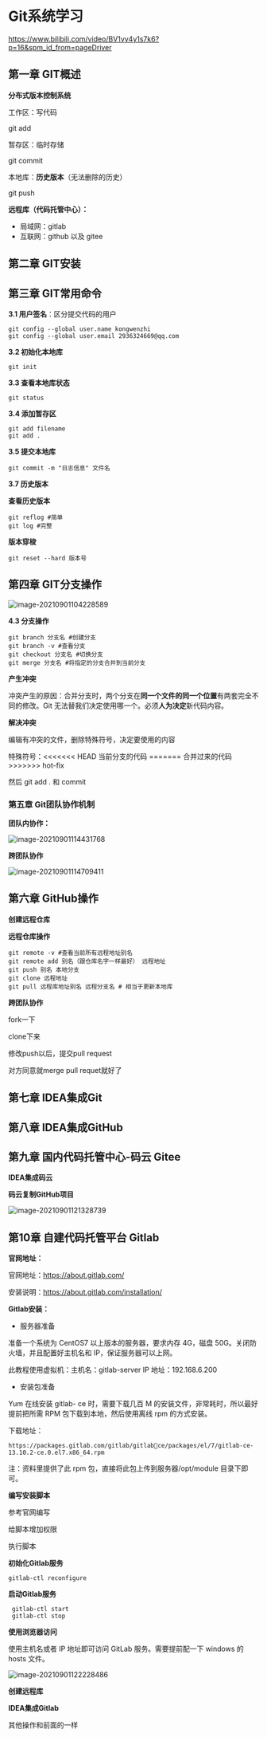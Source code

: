 # Git系统学习

https://www.bilibili.com/video/BV1vy4y1s7k6?p=16&spm_id_from=pageDriver

## 第一章 GIT概述

**分布式版本控制系统**

工作区：写代码

git add

暂存区：临时存储

git commit

本地库：**历史版本**（无法删除的历史）

git push

**远程库（代码托管中心）：**

* 局域网：gitlab
* 互联网：github 以及 gitee

## 第二章 GIT安装

## 第三章 GIT常用命令

**3.1 用户签名**：区分提交代码的用户

```
git config --global user.name kongwenzhi
git config --global user.email 2936324669@qq.com
```

**3.2 初始化本地库**

```
git init
```

**3.3 查看本地库状态**

```
git status
```

**3.4 添加暂存区**

```
git add filename
git add .
```

**3.5 提交本地库**

```
git commit -m "日志信息" 文件名
```

**3.7 历史版本**

**查看历史版本**

```
git reflog #简单
git log #完整
```

**版本穿梭**

```
git reset --hard 版本号
```

## 第四章 GIT分支操作

![image-20210901104228589](Git网课.assets/image-20210901104228589.png)

**4.3 分支操作**

```
git branch 分支名 #创建分支
git branch -v #查看分支
git checkout 分支名 #切换分支
git merge 分支名 #将指定的分支合并到当前分支
```

**产生冲突**

冲突产生的原因：合并分支时，两个分支在**同一个文件的同一个位置**有两套完全不同的修改。Git 无法替我们决定使用哪一个。必须**人为决定**新代码内容。

**解决冲突**

编辑有冲突的文件，删除特殊符号，决定要使用的内容

特殊符号：<<<<<<< HEAD 当前分支的代码 ======= 合并过来的代码 >>>>>>> hot-fix

然后 git add . 和 commit

### 第五章 Git团队协作机制

**团队内协作：**

![image-20210901114431768](Git网课.assets/image-20210901114431768.png)

**跨团队协作**

![image-20210901114709411](Git网课.assets/image-20210901114709411.png)

## 第六章 GitHub操作



**创建远程仓库**

**远程仓库操作**

```
git remote -v #查看当前所有远程地址别名
git remote add 别名（跟仓库名字一样最好） 远程地址
git push 别名 本地分支
git clone 远程地址
git pull 远程库地址别名 远程分支名 # 相当于更新本地库
```

**跨团队协作**

fork一下

clone下来

修改push以后，提交pull request

对方同意就merge pull requet就好了

## 第七章 IDEA集成Git

## 第八章 IDEA集成GitHub

## 第九章 国内代码托管中心-码云 Gitee

**IDEA集成码云**

**码云复制GitHub项目**

![image-20210901121328739](Git网课.assets/image-20210901121328739.png)

## 第10章 自建代码托管平台 Gitlab

**官网地址：**

官网地址：https://about.gitlab.com/

安装说明：https://about.gitlab.com/installation/

**Gitlab安装：**

* 服务器准备

准备一个系统为 CentOS7 以上版本的服务器，要求内存 4G，磁盘 50G。关闭防火墙，并且配置好主机名和 IP，保证服务器可以上网。

此教程使用虚拟机：主机名：gitlab-server IP 地址：192.168.6.200

* 安装包准备

Yum 在线安装 gitlab- ce 时，需要下载几百 M 的安装文件，非常耗时，所以最好提前把所需 RPM 包下载到本地，然后使用离线 rpm 的方式安装。

下载地址：

```
https://packages.gitlab.com/gitlab/gitlabce/packages/el/7/gitlab-ce-13.10.2-ce.0.el7.x86_64.rpm
```

注：资料里提供了此 rpm 包，直接将此包上传到服务器/opt/module 目录下即可。

**编写安装脚本**

参考官网编写

给脚本增加权限

执行脚本

**初始化Gitlab服务**

```
gitlab-ctl reconfigure
```

**启动Gitlab服务**

```
 gitlab-ctl start
 gitlab-ctl stop
```

**使用浏览器访问**

使用主机名或者 IP 地址即可访问 GitLab 服务。需要提前配一下 windows 的 hosts 文件。

![image-20210901122228486](Git网课.assets/image-20210901122228486.png)

**创建远程库**

**IDEA集成Gitlab**

其他操作和前面的一样
